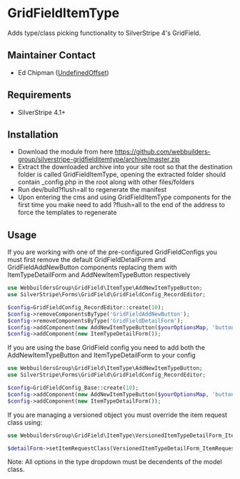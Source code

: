 GridFieldItemType
=================

Adds type/class picking functionality to SilverStripe 4's GridField.

## Maintainer Contact
* Ed Chipman ([UndefinedOffset](https://github.com/UndefinedOffset))

## Requirements
* SilverStripe 4.1+


## Installation
* Download the module from here https://github.com/webbuilders-group/silverstripe-gridfielditemtype/archive/master.zip
* Extract the downloaded archive into your site root so that the destination folder is called GridFieldItemType, opening the extracted folder should contain _config.php in the root along with other files/folders
* Run dev/build?flush=all to regenerate the manifest
* Upon entering the cms and using GridFieldItemType components for the first time you make need to add ?flush=all to the end of the address to force the templates to regenerate


## Usage
If you are working with one of the pre-configured GridFieldConfigs you must first remove the default GridFieldDetailForm and GridFieldAddNewButton components replacing them with ItemTypeDetailForm and AddNewItemTypeButton respectively
```php
use WebbuildersGroup\GridField\ItemType\AddNewItemTypeButton;
use SilverStripe\Forms\GridField\GridFieldConfig_RecordEditor;

$config=GridFieldConfig_RecordEditor::create(10);
$config->removeComponentsByType('GridFieldAddNewButton');
$config->removeComponentsByType('GridFieldDetailForm');
$config->addComponent(new AddNewItemTypeButton($yourOptionsMap, 'buttons-before-left', 'empty string', 'default'));
$config->addComponent(new ItemTypeDetailForm());
```

If you are using the base GridField config you need to add both the AddNewItemTypeButton and ItemTypeDetailForm to your config
```php
use WebbuildersGroup\GridField\ItemType\AddNewItemTypeButton;
use SilverStripe\Forms\GridField\GridFieldConfig_RecordEditor;

$config=GridFieldConfig_Base::create(10);
$config->addComponent(new AddNewItemTypeButton($yourOptionsMap, 'buttons-before-left'));
$config->addComponent(new ItemTypeDetailForm());
```

If you are managing a versioned object you must override the item request class using:
```php
use WebbuildersGroup\GridField\ItemType\VersionedItemTypeDetailForm_ItemRequest;

$detailForm->setItemRequestClass(VersionedItemTypeDetailForm_ItemRequest::class);
```

Note: All options in the type dropdown must be decendents of the model class.
